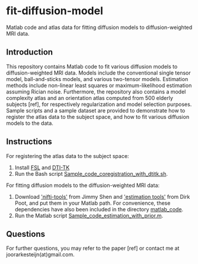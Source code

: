 # fit-diffusion-model
Matlab code and atlas data for fitting diffusion models to diffusion-weighted MRI data.

## Introduction
This repository contains Matlab code to fit various diffusion models to diffusion-weighted MRI data. Models include the conventional single tensor model, ball-and-sticks models, and various two-tensor models. Estimation methods include non-linear least squares or maximum-likelihood estimation assuming Rician noise. Furthermore, the repository also contains a model complexity atlas and an orientation atlas computed from 500 elderly subjects [ref], for respectively regularization and model selection purposes. Sample scripts and a sample dataset are provided to demonstrate how to register the atlas data to the subject space, and how to fit various diffusion models to the data.

## Instructions
For registering the atlas data to the subject space:
1. Install [FSL](https://fsl.fmrib.ox.ac.uk/fsl/fslwiki/) and [DTI-TK](http://dti-tk.sourceforge.net/pmwiki/pmwiki.php)
2. Run the Bash script [Sample_code_coregistration_with_dtitk.sh](Sample_code_coregistration_with_dtitk.sh).

For fitting diffusion models to the diffusion-weighted MRI data:
1. Download ['nifti-tools'](https://nl.mathworks.com/matlabcentral/fileexchange/8797-tools-for-nifti-and-analyze-image) from Jimmy Shen and ['estimation tools'](http://bigr.nl/people/DirkPoot/) from Dirk Poot, and put them in your Matlab path. For convenience, these dependencies have also been included in the directory [matlab_code](matlab_code).
2. Run the Matlab script [Sample_code_estimation_with_prior.m](Sample_code_estimation_with_prior.m).

## Questions
For further questions, you may refer to the paper [ref] or contact me at joorarkesteijn(at)gmail.com.
